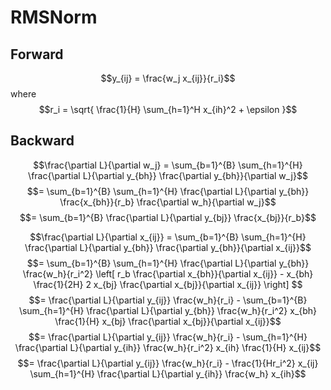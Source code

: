# RMSNorm

## Forward
$$y_{ij} = \frac{w_j x_{ij}}{r_i}$$
where
$$r_i = \sqrt{ \frac{1}{H} \sum_{h=1}^H x_{ih}^2 + \epsilon }$$

## Backward
$$\frac{\partial L}{\partial w_j} = \sum_{b=1}^{B} \sum_{h=1}^{H} \frac{\partial L}{\partial y_{bh}} \frac{\partial y_{bh}}{\partial w_j}$$
$$= \sum_{b=1}^{B} \sum_{h=1}^{H} \frac{\partial L}{\partial y_{bh}} \frac{x_{bh}}{r_b} \frac{\partial w_h}{\partial w_j}$$
$$= \sum_{b=1}^{B} \frac{\partial L}{\partial y_{bj}} \frac{x_{bj}}{r_b}$$

$$\frac{\partial L}{\partial x_{ij}} = \sum_{b=1}^{B} \sum_{h=1}^{H} \frac{\partial L}{\partial y_{bh}} \frac{\partial y_{bh}}{\partial x_{ij}}$$
$$= \sum_{b=1}^{B} \sum_{h=1}^{H} \frac{\partial L}{\partial y_{bh}} \frac{w_h}{r_i^2} \left[ r_b \frac{\partial x_{bh}}{\partial x_{ij}} - x_{bh} \frac{1}{2H} 2 x_{bj} \frac{\partial x_{bj}}{\partial x_{ij}} \right] $$
$$= \frac{\partial L}{\partial y_{ij}} \frac{w_h}{r_i} - \sum_{b=1}^{B} \sum_{h=1}^{H} \frac{\partial L}{\partial y_{bh}} \frac{w_h}{r_i^2} x_{bh} \frac{1}{H} x_{bj} \frac{\partial x_{bj}}{\partial x_{ij}}$$
$$= \frac{\partial L}{\partial y_{ij}} \frac{w_h}{r_i} - \sum_{h=1}^{H} \frac{\partial L}{\partial y_{ih}} \frac{w_h}{r_i^2} x_{ih} \frac{1}{H} x_{ij}$$
$$= \frac{\partial L}{\partial y_{ij}} \frac{w_h}{r_i} - \frac{1}{Hr_i^2} x_{ij} \sum_{h=1}^{H} \frac{\partial L}{\partial y_{ih}} \frac{w_h} x_{ih}$$
